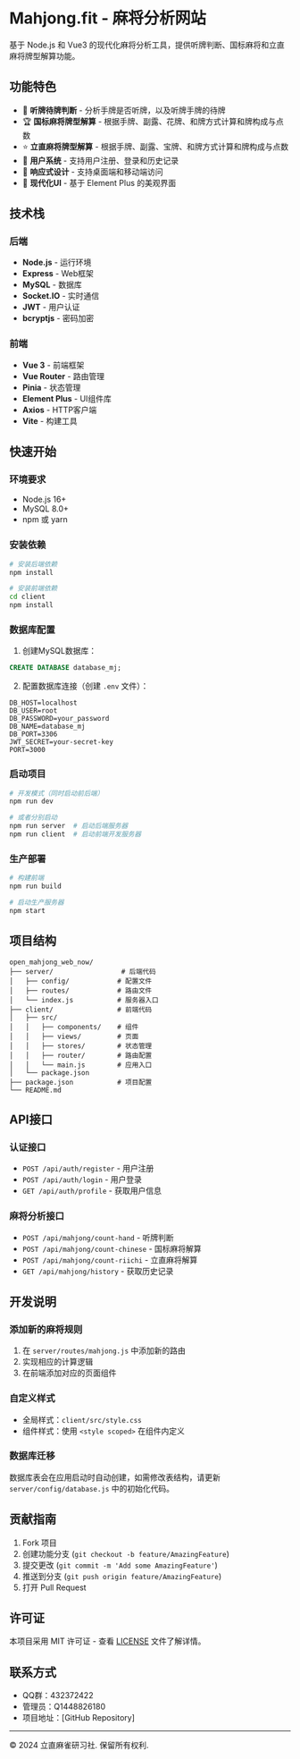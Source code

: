 # Mahjong.fit - 麻将分析网站

基于 Node.js 和 Vue3 的现代化麻将分析工具，提供听牌判断、国标麻将和立直麻将牌型解算功能。

## 功能特色

- 🎯 **听牌待牌判断** - 分析手牌是否听牌，以及听牌手牌的待牌
- 🏆 **国标麻将牌型解算** - 根据手牌、副露、花牌、和牌方式计算和牌构成与点数
- ⭐ **立直麻将牌型解算** - 根据手牌、副露、宝牌、和牌方式计算和牌构成与点数
- 👤 **用户系统** - 支持用户注册、登录和历史记录
- 📱 **响应式设计** - 支持桌面端和移动端访问
- 🎨 **现代化UI** - 基于 Element Plus 的美观界面

## 技术栈

### 后端
- **Node.js** - 运行环境
- **Express** - Web框架
- **MySQL** - 数据库
- **Socket.IO** - 实时通信
- **JWT** - 用户认证
- **bcryptjs** - 密码加密

### 前端
- **Vue 3** - 前端框架
- **Vue Router** - 路由管理
- **Pinia** - 状态管理
- **Element Plus** - UI组件库
- **Axios** - HTTP客户端
- **Vite** - 构建工具

## 快速开始

### 环境要求
- Node.js 16+
- MySQL 8.0+
- npm 或 yarn

### 安装依赖

```bash
# 安装后端依赖
npm install

# 安装前端依赖
cd client
npm install
```

### 数据库配置

1. 创建MySQL数据库：
```sql
CREATE DATABASE database_mj;
```

2. 配置数据库连接（创建 `.env` 文件）：
```env
DB_HOST=localhost
DB_USER=root
DB_PASSWORD=your_password
DB_NAME=database_mj
DB_PORT=3306
JWT_SECRET=your-secret-key
PORT=3000
```

### 启动项目

```bash
# 开发模式（同时启动前后端）
npm run dev

# 或者分别启动
npm run server  # 启动后端服务器
npm run client  # 启动前端开发服务器
```

### 生产部署

```bash
# 构建前端
npm run build

# 启动生产服务器
npm start
```

## 项目结构

```
open_mahjong_web_now/
├── server/                 # 后端代码
│   ├── config/            # 配置文件
│   ├── routes/            # 路由文件
│   └── index.js           # 服务器入口
├── client/                # 前端代码
│   ├── src/
│   │   ├── components/    # 组件
│   │   ├── views/         # 页面
│   │   ├── stores/        # 状态管理
│   │   ├── router/        # 路由配置
│   │   └── main.js        # 应用入口
│   └── package.json
├── package.json           # 项目配置
└── README.md
```

## API接口

### 认证接口
- `POST /api/auth/register` - 用户注册
- `POST /api/auth/login` - 用户登录
- `GET /api/auth/profile` - 获取用户信息

### 麻将分析接口
- `POST /api/mahjong/count-hand` - 听牌判断
- `POST /api/mahjong/count-chinese` - 国标麻将解算
- `POST /api/mahjong/count-riichi` - 立直麻将解算
- `GET /api/mahjong/history` - 获取历史记录

## 开发说明

### 添加新的麻将规则
1. 在 `server/routes/mahjong.js` 中添加新的路由
2. 实现相应的计算逻辑
3. 在前端添加对应的页面组件

### 自定义样式
- 全局样式：`client/src/style.css`
- 组件样式：使用 `<style scoped>` 在组件内定义

### 数据库迁移
数据库表会在应用启动时自动创建，如需修改表结构，请更新 `server/config/database.js` 中的初始化代码。

## 贡献指南

1. Fork 项目
2. 创建功能分支 (`git checkout -b feature/AmazingFeature`)
3. 提交更改 (`git commit -m 'Add some AmazingFeature'`)
4. 推送到分支 (`git push origin feature/AmazingFeature`)
5. 打开 Pull Request

## 许可证

本项目采用 MIT 许可证 - 查看 [LICENSE](LICENSE) 文件了解详情。

## 联系方式

- QQ群：432372422
- 管理员：Q1448826180
- 项目地址：[GitHub Repository]

---

© 2024 立直麻雀研习社. 保留所有权利. 